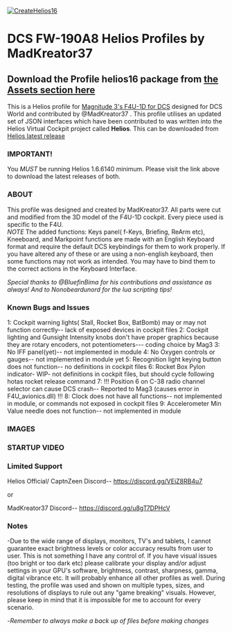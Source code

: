 [![CreateHelios16](https://github.com/HeliosProfiles/MadKreator37-F4U-1D-Profile/actions/workflows/BuildProfilePackage.yml/badge.svg)](https://github.com/HeliosProfiles/MadKreator37-F4U-1D-Profile/actions/workflows/BuildProfilePackage.yml)
# DCS FW-190A8 Helios Profiles by MadKreator37 
## Download the Profile helios16 package from [the __Assets__ section here](https://github.com/HeliosProfiles/DCS-FW-190A8-Profile-by-MadKreator37/releases/latest)
This is a Helios profile for [Magnitude 3's F4U-1D for DCS](https://www.digitalcombatsimulator.com/en/products/planes/corsair/) designed for DCS World and contributed by @MadKreator37 . 
This profile utilises an updated set of JSON interfaces which have been contributed to was written into the Helios Virtual Cockpit project called **Helios**.  This can be downloaded from [Helios latest release](https://github.com/HeliosVirtualCockpit/Helios/releases/latest)

### IMPORTANT!
You *MUST* be running Helios 1.6.6140 minimum. Please visit the link above to download the latest releases of both.

### ABOUT
This profile was designed and created by MadKreator37. All parts were cut and modified from the 3D model of the F4U-1D cockpit. Every piece used is specific to the F4U.  
 *NOTE* The added functions: Keys panel( f-Keys, Briefing, ReArm etc), Kneeboard, and Markpoint functions are made with an English Keyboard format and require the default DCS keybindings for them to work properly. If you have altered any of these or are using a non-english keyboard, then some functions may not work as intended. You may have to bind them to the correct actions in the Keyboard Interface.

*Special thanks to @BluefinBima for his contributions and assistance as always! And to Nonobeardunord for the lua scripting tips!*

### Known Bugs and Issues

1: Cockpit warning lights( Stall, Rocket Box, BatBomb) may or may not function correctly-- lack of exposed devices in cockpit files
2: Cockpit lighting and Gunsight Intensity knobs don't have proper graphics because they are rotary encoders, not potentiometers--- coding choice by Mag3
3: No IFF panel(yet)-- not implemented in module
4: No Oxygen controls or gauges-- not implemented in module yet
5: Recognition light keying button does not function-- no definitions in cockpit files
6: Rocket Box Pylon indicator- WIP- not definitions in cockpit files, but should cycle following hotas rocket release command
7: !!! Position 6 on C-38 radio channel selector can cause DCS crash-- Reported to Mag3 (causes error in F4U_avionics.dll) !!!
8: Clock does not have all functions-- not implemented in module, or commands not exposed in cockpit files
9: Accelerometer Min Value needle does not function-- not implemented in module

### IMAGES

### STARTUP VIDEO


### Limited Support

Helios Official/ CaptnZeen Discord-- https://discord.gg/VEjZ8RB4u7

or

MadKreator37 Discord-- https://discord.gg/u8gT7DPHcV




### Notes

-Due to the wide range of displays, monitors, TV's and tablets,  I cannot guarantee exact brightness levels or color accuracy results from user to user. This is not something I have any control of. If you have visual issues (too bright or too dark etc)  please calibrate your display and/or adjust settings in your GPU's software, brightness, contrast, sharpness, gamma, digital vibrance etc. It will probably enhance all other profiles as well. During testing, the profile was used and shown on multiple types, sizes, and resolutions of displays to rule out any "game breaking" visuals. However, please keep in mind that it is impossible for me to account for every scenario.

-*Remember to always make a back up of files before making changes*


